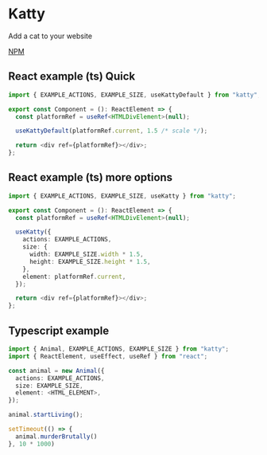 # Katty

Add a cat to your website

[NPM](https://www.npmjs.com/package/katty)

## React example (ts) Quick
```ts
import { EXAMPLE_ACTIONS, EXAMPLE_SIZE, useKattyDefault } from "katty";

export const Component = (): ReactElement => {
  const platformRef = useRef<HTMLDivElement>(null);

  useKattyDefault(platformRef.current, 1.5 /* scale */);

  return <div ref={platformRef}></div>;
};
```

## React example (ts) more options
```ts
import { EXAMPLE_ACTIONS, EXAMPLE_SIZE, useKatty } from "katty";

export const Component = (): ReactElement => {
  const platformRef = useRef<HTMLDivElement>(null);

  useKatty({
    actions: EXAMPLE_ACTIONS,
    size: {
      width: EXAMPLE_SIZE.width * 1.5,
      height: EXAMPLE_SIZE.height * 1.5,
    },
    element: platformRef.current,
  });

  return <div ref={platformRef}></div>;
};
```

## Typescript example
```ts
import { Animal, EXAMPLE_ACTIONS, EXAMPLE_SIZE } from "katty";
import { ReactElement, useEffect, useRef } from "react";

const animal = new Animal({
  actions: EXAMPLE_ACTIONS,
  size: EXAMPLE_SIZE,
  element: <HTML_ELEMENT>,
});

animal.startLiving();

setTimeout(() => {
  animal.murderBrutally()
}, 10 * 1000)
```
